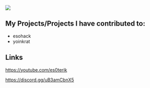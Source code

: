 ![](https://komarev.com/ghpvc/?username=3s0&color=7d69ff)

## My Projects/Projects I have contributed to:
 - esohack
 - yoinkrat

## Links
https://youtube.com/es0terik

https://discord.gg/uB3amCbnX5
